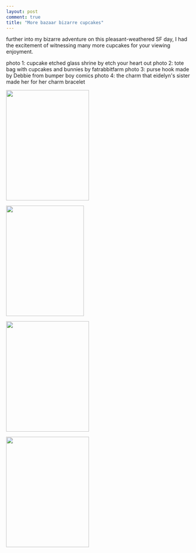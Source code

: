 ```yaml
---
layout: post
comment: true
title: "More bazaar bizarre cupcakes"
---
```

further into my bizarre adventure on this pleasant-weathered SF day, I had the excitement of witnessing many more cupcakes for your viewing enjoyment.

photo 1: cupcake etched glass shrine by etch your heart out
photo 2: tote bag with cupcakes and bunnies by fatrabbitfarm
photo 3: purse hook made by Debbie from bumper boy comics
photo 4: the charm that eidelyn's sister made her for her charm bracelet

<a href="http://ieatcupcakes.com/wp-content/uploads/2010/12/p_2048_1536_81CB6B87-79E6-4143-B2B1-BCDB739E1756.jpeg"><img class="alignnone size-full wp-image-364" src="http://ieatcupcakes.com/wp-content/uploads/2010/12/p_2048_1536_81CB6B87-79E6-4143-B2B1-BCDB739E1756.jpeg" alt="" width="225" height="300" /></a>

<a href="http://ieatcupcakes.com/wp-content/uploads/2010/12/p_1619_1143_A2364E16-E5A9-468C-B8E6-4CBFD4AEBDE0.jpeg"><img class="alignnone size-full wp-image-364" src="http://ieatcupcakes.com/wp-content/uploads/2010/12/p_1619_1143_A2364E16-E5A9-468C-B8E6-4CBFD4AEBDE0.jpeg" alt="" width="211" height="300" /></a>

<a href="http://ieatcupcakes.com/wp-content/uploads/2010/12/p_2048_1536_03F8808B-9DDE-46FA-8F4E-D4783ACCDF1B.jpeg"><img class="alignnone size-full wp-image-364" src="http://ieatcupcakes.com/wp-content/uploads/2010/12/p_2048_1536_03F8808B-9DDE-46FA-8F4E-D4783ACCDF1B.jpeg" alt="" width="225" height="300" /></a>

<a href="http://ieatcupcakes.com/wp-content/uploads/2010/12/p_2048_1536_A40C81DE-4838-48A4-8AF1-019E130EAEAD.jpeg"><img class="alignnone size-full wp-image-364" src="http://ieatcupcakes.com/wp-content/uploads/2010/12/p_2048_1536_A40C81DE-4838-48A4-8AF1-019E130EAEAD.jpeg" alt="" width="225" height="300" /></a>

